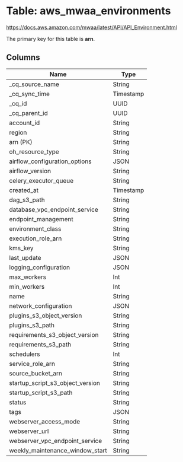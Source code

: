 # Table: aws_mwaa_environments

https://docs.aws.amazon.com/mwaa/latest/API/API_Environment.html

The primary key for this table is **arn**.



## Columns
| Name          | Type          |
| ------------- | ------------- |
|_cq_source_name|String|
|_cq_sync_time|Timestamp|
|_cq_id|UUID|
|_cq_parent_id|UUID|
|account_id|String|
|region|String|
|arn (PK)|String|
|oh_resource_type|String|
|airflow_configuration_options|JSON|
|airflow_version|String|
|celery_executor_queue|String|
|created_at|Timestamp|
|dag_s3_path|String|
|database_vpc_endpoint_service|String|
|endpoint_management|String|
|environment_class|String|
|execution_role_arn|String|
|kms_key|String|
|last_update|JSON|
|logging_configuration|JSON|
|max_workers|Int|
|min_workers|Int|
|name|String|
|network_configuration|JSON|
|plugins_s3_object_version|String|
|plugins_s3_path|String|
|requirements_s3_object_version|String|
|requirements_s3_path|String|
|schedulers|Int|
|service_role_arn|String|
|source_bucket_arn|String|
|startup_script_s3_object_version|String|
|startup_script_s3_path|String|
|status|String|
|tags|JSON|
|webserver_access_mode|String|
|webserver_url|String|
|webserver_vpc_endpoint_service|String|
|weekly_maintenance_window_start|String|